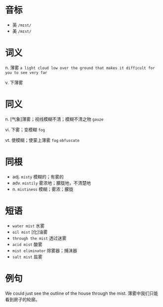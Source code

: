 # 音标

- 英 `/mɪst/`
- 美 `/mɪst/`

# 词义

n. 薄雾
`a light cloud low over the ground that makes it difficult for you to see very far`

v. 下薄雾


# 同义

n. [气象]薄雾；视线模糊不清；模糊不清之物
`gauze`

vi. 下雾；变模糊
`fog`

vt. 使模糊；使蒙上薄雾
`fog` `obfuscate`

# 同根

- adj. `misty` 模糊的；有雾的
- adv. `mistily` 雾浓地；朦胧地，不清楚地
- n. `mistiness` 模糊；雾浓；朦胧

# 短语

- `water mist` 水雾
- `oil mist` [化]油雾
- `through the mist` 透过迷雾
- `acid mist` 酸雾
- `mist eliminator` 除雾器；捕沫器
- `salt mist` 盐雾

# 例句

We could just see the outline of the house through the mist.
薄雾中我们只能看到房子的轮廓。


